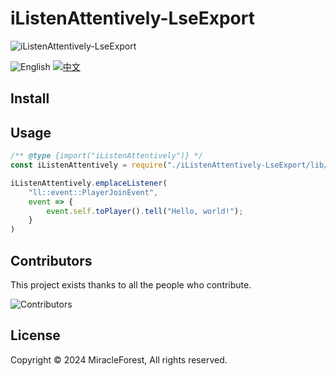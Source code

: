 # iListenAttentively-LseExport

![iListenAttentively-LseExport](https://socialify.git.ci/MiracleForest/iListenAttentively-LseExport/image?description=1&descriptionEditable=A%20rich%20and%20modern%20LeviLamina%20Minecraft%20event%20library&font=Raleway&forks=1&issues=1&language=1&name=1&owner=1&pattern=Circuit%20Board&pulls=1&stargazers=1&theme=Auto)

![English](https://img.shields.io/badge/English-inactive?style=for-the-badge)
[![中文](https://img.shields.io/badge/简体中文-informational?style=for-the-badge)](README.zh.md)

## Install

## Usage

```javascript
/** @type {import("iListenAttentively")} */
const iListenAttentively = require("./iListenAttentively-LseExport/lib/iListenAttentively.js");

iListenAttentively.emplaceListener(
    "ll::event::PlayerJoinEvent",
    event => {
        event.self.toPlayer().tell("Hello, world!");
    }
)
```

## Contributors

This project exists thanks to all the people who contribute.

![Contributors](https://contrib.rocks/image?repo=MiracleForest/iListenAttentively-LseExport)

## License

Copyright © 2024 MiracleForest, All rights reserved.
